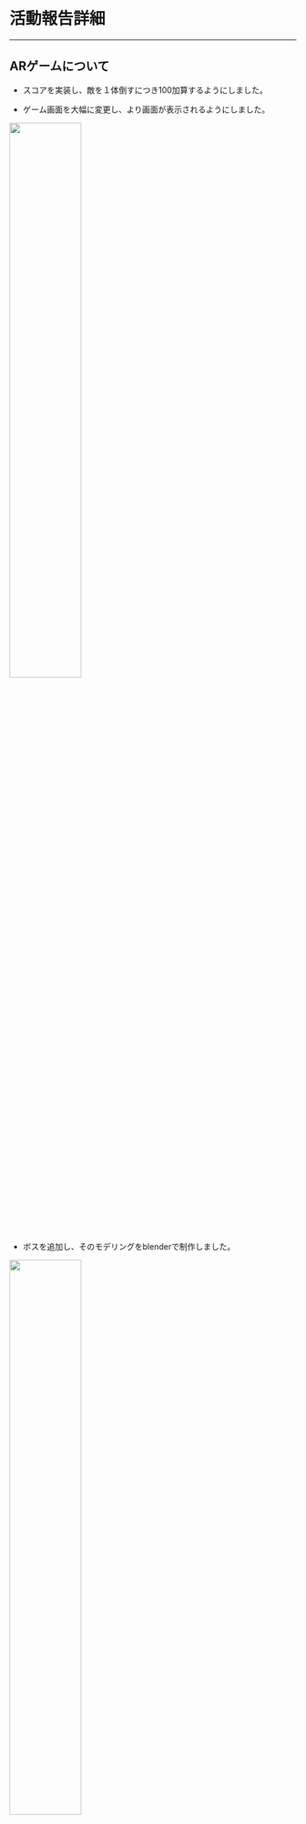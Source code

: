 # 活動報告詳細

---

## ARゲームについて

* スコアを実装し、敵を１体倒すにつき100加算するようにしました。

* ゲーム画面を大幅に変更し、より画面が表示されるようにしました。

<img src="https://sr20586.github.io/image-10.png" width="50%">

* ボスを追加し、そのモデリングをblenderで制作しました。

<img src="https://sr20586.github.io/image-11.png" width="50%">

* 通常の敵にはblenderでアニメーションを勉強という名目で追加しました。

<img src="https://sr20586.github.io/image-9.png" width="50%">

## github desktopについてのパワポ

<img src="https://sr20586.github.io/image-1.png" width="50%">

* １，２年を対象としたgithub desktopを用いてunityのバージョン管理の方法を記したものです。近々講習をやりたいと思っています。

### 予定

|１年生|２年生|
|------|-----|
|まだgitを知らない人もいるかもしれないので  githubとはというところから丁寧に説明する|最初からgithub desktopをインストールさせる|
|未定|未定|

## Meta Questのunity使い方ガイド

<img src="https://sr20586.github.io/image-6.png" width="50%">

* これは未完成でこれをそのまま実行してもうまくいきません。新しく作り直します。

## adb環境の導入方法のパワポ

<img src="https://sr20586.github.io/image-7.png" width="50%">

* Meta Questでunityのゲームを作る際に必要になる作業なので別にまとめました。

## 新ゲームの草案（ストーリーのみ）

<img src="https://sr20586.github.io/image-8.png" width="50%">

* 一応、ストーリーRPGにする予定でいます。

## 体験入部についてのあれこれ

### パワポ

<img src="https://sr20586.github.io/image-2.png" width="50%">

* あんまり時間かけて作ってない物なので、アドリブのところがいくつもありました。

### 代役の台本

<img src="https://sr20586.github.io/image-3.png" width="50%">

* 体験入部の最終日に来れなくなったので、代役のために資料に則った台本を作りました。

## まとめ

この１か月間いろいろとやってきましたが、unityよりもパワポやワードといったことに時間を割いてしまっていたため、次からはunityに切り替えていきたい。~~あと企画書書かないとね~~

## ソースコード

[markdown sourthcode](https://github.com/SR20586/SR20586.github.io)

### 書類のダウンロード先

[katukou_file](https://github.com/SR20586/katudou_file)
